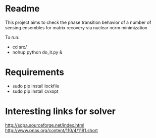 # Readme
This project aims to check the phase transition behavior of a number of sensing ensembles for matrix recovery via nuclear norm minimization.


To run:
- cd src/
- nohup python do_it.py &

# Requirements
- sudo pip install lockfile
- sudo pip install cvxopt

# Interesting links for solver
http://sdpa.sourceforge.net/index.html
http://www.pnas.org/content/110/4/1181.short
